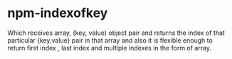# npm-indexofkey
Which receives array, (key, value) object pair and returns the index of that particular {key,value} pair in that array and also it is flexible enough to return first index , last index and multlple indexes in the form of array.
